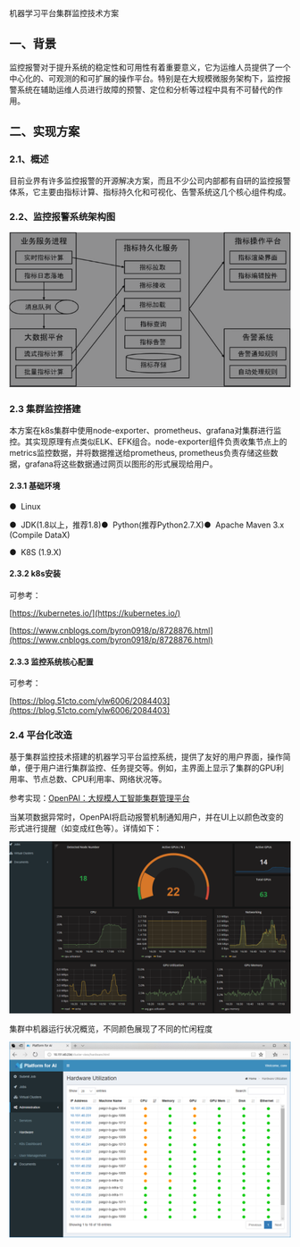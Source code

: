 机器学习平台集群监控技术方案
## 一、背景
监控报警对于提升系统的稳定性和可用性有着重要意义，它为运维人员提供了一个中心化的、可观测的和可扩展的操作平台。特别是在大规模微服务架构下，监控报警系统在辅助运维人员进行故障的预警、定位和分析等过程中具有不可替代的作用。
## 二、实现方案
### 2.1、概述
目前业界有许多监控报警的开源解决方案，而且不少公司内部都有自研的监控报警体系，它主要由指标计算、指标持久化和可视化、告警系统这几个核心组件构成。

### 2.2、监控报警系统架构图
![1.png](./img/机器学习平台集群监控技术方案/image1.png)
### 2.3 集群监控搭建
本方案在k8s集群中使用node-exporter、prometheus、grafana对集群进行监控。其实现原理有点类似ELK、EFK组合。node-exporter组件负责收集节点上的metrics监控数据，并将数据推送给prometheus, prometheus负责存储这些数据，grafana将这些数据通过网页以图形的形式展现给用户。
#### 2.3.1 基础环境
●  Linux

●  JDK(1.8以上，推荐1.8)●  Python(推荐Python2.7.X)●  Apache Maven 3.x (Compile DataX)

●  K8S (1.9.X)

#### 2.3.2 k8s安装
可参考：

[https://kubernetes.io/](https://kubernetes.io/)

[https://www.cnblogs.com/byron0918/p/8728876.html](https://www.cnblogs.com/byron0918/p/8728876.html)

#### 2.3.3 监控系统核心配置
可参考：

[https://blog.51cto.com/ylw6006/2084403](https://blog.51cto.com/ylw6006/2084403)

### 2.4 平台化改造
基于集群监控技术搭建的机器学习平台监控系统，提供了友好的用户界面，操作简单，便于用户进行集群监控、任务提交等。例如，主界面上显示了集群的GPU利用率、节点总数、CPU利用率、网络状况等。

参考实现：[OpenPAI：大规模人工智能集群管理平台](https://www.cnblogs.com/BeanHsiang/articles/9094269.html)

当某项数据异常时，OpenPAI将启动报警机制通知用户，并在UI上以颜色改变的形式进行提醒（如变成红色等）。详情如下：

![2.png](./img/机器学习平台集群监控技术方案/image2.png)

集群中机器运行状况概览，不同颜色展现了不同的忙闲程度

![](./img/机器学习平台集群监控技术方案/image3.png)

 
